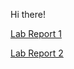 Hi there!

[Lab Report 1](https://mashyuf.github.io/cse15l-lab-reports/Lab-Report-1/lab-report-1-week-2)

[Lab Report 2](https://mashyuf.github.io/cse15l-lab-reports/Lab-Report-2/lab-report-2-week-4)
